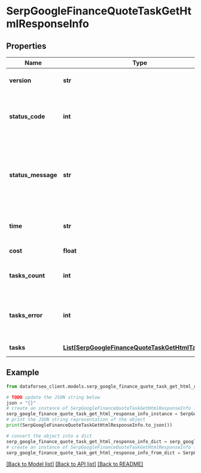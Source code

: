 # SerpGoogleFinanceQuoteTaskGetHtmlResponseInfo


## Properties

Name | Type | Description | Notes
------------ | ------------- | ------------- | -------------
**version** | **str** | the current version of the API | [optional] 
**status_code** | **int** | general status code you can find the full list of the response codes here | [optional] 
**status_message** | **str** | general informational message you can find the full list of general informational messages here | [optional] 
**time** | **str** | total execution time, seconds | [optional] 
**cost** | **float** | total tasks cost, USD | [optional] 
**tasks_count** | **int** | the number of tasks in the tasks array | [optional] 
**tasks_error** | **int** | the number of tasks in the tasks array returned with an error | [optional] 
**tasks** | [**List[SerpGoogleFinanceQuoteTaskGetHtmlTaskInfo]**](SerpGoogleFinanceQuoteTaskGetHtmlTaskInfo.md) | array of tasks | [optional] 

## Example

```python
from dataforseo_client.models.serp_google_finance_quote_task_get_html_response_info import SerpGoogleFinanceQuoteTaskGetHtmlResponseInfo

# TODO update the JSON string below
json = "{}"
# create an instance of SerpGoogleFinanceQuoteTaskGetHtmlResponseInfo from a JSON string
serp_google_finance_quote_task_get_html_response_info_instance = SerpGoogleFinanceQuoteTaskGetHtmlResponseInfo.from_json(json)
# print the JSON string representation of the object
print(SerpGoogleFinanceQuoteTaskGetHtmlResponseInfo.to_json())

# convert the object into a dict
serp_google_finance_quote_task_get_html_response_info_dict = serp_google_finance_quote_task_get_html_response_info_instance.to_dict()
# create an instance of SerpGoogleFinanceQuoteTaskGetHtmlResponseInfo from a dict
serp_google_finance_quote_task_get_html_response_info_from_dict = SerpGoogleFinanceQuoteTaskGetHtmlResponseInfo.from_dict(serp_google_finance_quote_task_get_html_response_info_dict)
```
[[Back to Model list]](../README.md#documentation-for-models) [[Back to API list]](../README.md#documentation-for-api-endpoints) [[Back to README]](../README.md)



